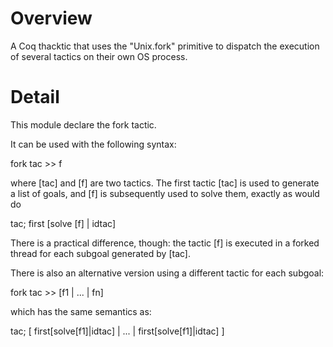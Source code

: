 Overview
====

A Coq thacktic that uses the "Unix.fork" primitive to dispatch the execution of
several tactics on their own OS process.

Detail
====
This module declare the fork tactic.

It can be used with the following syntax:

  fork tac >> f

where [tac] and [f] are two tactics. The first tactic [tac] is used to generate
a list of goals, and [f] is subsequently used to solve them, exactly as would do

  tac; first [solve [f] | idtac]

There is a practical difference, though: the tactic [f] is executed in a forked
thread for each subgoal generated by [tac].

There is also an alternative version using a different tactic for each subgoal:

  fork tac >> [f1 | ... | fn]

which has the same semantics as:

  tac; [ first[solve[f1]|idtac] | ... | first[solve[f1]|idtac] ]
